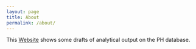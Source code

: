 ```yaml
---
layout: page
title: About
permalink: /about/
---
```


This [Website](https://nicosrp.github.io/phDataBase/) shows some drafts of analytical output on the PH database.
